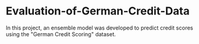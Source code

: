 # Evaluation-of-German-Credit-Data
In this project, an ensemble model was developed to predict credit scores using the "German Credit Scoring" dataset.
